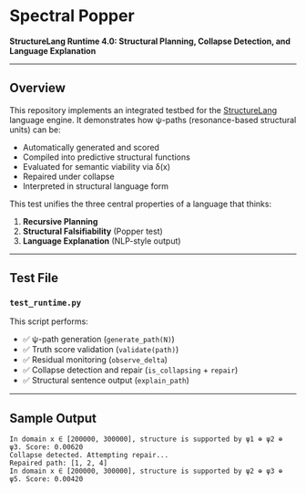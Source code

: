 # Spectral Popper

**StructureLang Runtime 4.0: Structural Planning, Collapse Detection, and Language Explanation**

---

## Overview

This repository implements an integrated testbed for the [StructureLang](https://your-link-here) language engine. It demonstrates how ψ-paths (resonance-based structural units) can be:

- Automatically generated and scored
- Compiled into predictive structural functions
- Evaluated for semantic viability via δ(x)
- Repaired under collapse
- Interpreted in structural language form

This test unifies the three central properties of a language that thinks:

1. **Recursive Planning**  
2. **Structural Falsifiability** (Popper test)  
3. **Language Explanation** (NLP-style output)

---

## Test File

### `test_runtime.py`

This script performs:

- ✅ ψ-path generation (`generate_path(N)`)
- ✅ Truth score validation (`validate(path)`)
- ✅ Residual monitoring (`observe_delta`)
- ✅ Collapse detection and repair (`is_collapsing` + `repair`)
- ✅ Structural sentence output (`explain_path`)

---

## Sample Output

```text
In domain x ∈ [200000, 300000], structure is supported by ψ1 ⊕ ψ2 ⊕ ψ3. Score: 0.00620
Collapse detected. Attempting repair...
Repaired path: [1, 2, 4]
In domain x ∈ [200000, 300000], structure is supported by ψ2 ⊕ ψ3 ⊕ ψ5. Score: 0.00420
